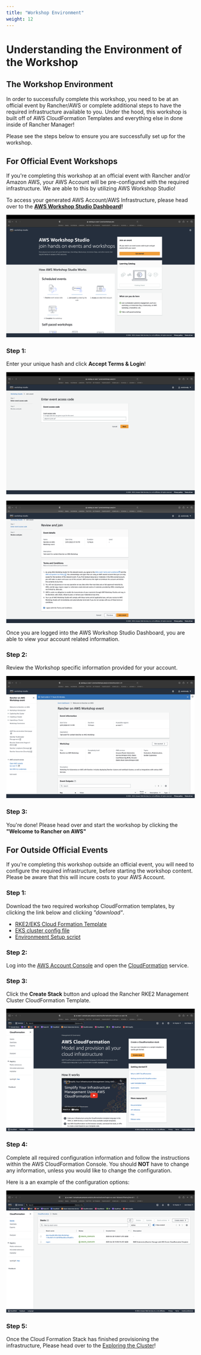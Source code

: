```yaml
---
title: "Workshop Environment"
weight: 12
---
```


# Understanding the Environment of the Workshop

## The Workshop Environment

In order to successfully complete this workshop, you need to be at an official event by Rancher/AWS or complete additional steps to have the required infrastructure available to you. Under the hood, this workshop is built off of AWS CloudFormation Templates and everything else in done inside of Rancher Manager! 

Please see the steps below to ensure you are successfully set up for the workshop.


## For Official Event Workshops

If you're completing this workshop at an official event with Rancher and/or Amazon AWS, your AWS Account will be pre-configured with the required infrastructure. We are able to this by utilizing AWS Workshop Studio!

To access your generated AWS Account/AWS Infrastructure, please head over to the **[AWS Workshop Studio Dashboard](https://catalog.us-east-1.prod.workshops.aws)!**

![aws-event-engine-dashboard](/static/images/content/12-aws-ws-dashboard.png)

### Step 1:

Enter your unique hash and click **Accept Terms & Login**!

![aws-ws-hash](/static/images/content/12-aws-ws-hash.png)

![aws-ws-terms](/static/images/content/12-aws-ws-terms.png)

Once you are logged into the AWS Workshop Studio Dashboard, you are able to view your account related information.


### Step 2:

Review the Workshop specific information provided for your account.

![aws-ws-home](/static/images/content/12-ws-home.png)


### Step 3:

You're done! Please head over and start the workshop by clicking the **"Welcome to Rancher on AWS"**


## For Outside Official Events

If you're completing this workshop outside an official event, you will need to configure the required infrastructure, before starting the workshop content. Please be aware that this will incure costs to your AWS Account.

### Step 1:

Download the two required workshop CloudFormation templates, by clicking the link below and clicking *"download"*.
* [RKE2/EKS Cloud Formation Template](/static/rke2-eks-cluster.yaml)
* [EKS cluster config file](/static/eksctl-cluster.yml)
* [Environmeent Setup script](/static/setup.sh)


### Step 2:

Log into the [AWS Account Console](https://aws.amazon.com/console/) and open the [CloudFormation](https://console.aws.amazon.com/cloudformation/home) service.


### Step 3:

Click the **Create Stack** button and upload the Rancher RKE2 Management Cluster CloudFormation Template.

![aws-console-cf-home](/static/images/content/12-aws-cf-home.png)


### Step 4:

Complete all required configuration information and follow the instructions within the AWS CloudFormation Console. You should **NOT** have to change any information, unless you would like to change the configuration.

Here is a an example of the configuration options:

![aws-console-cf-templates](/static/images/content/12-aws-cf-template.png)

### Step 5:

Once the Cloud Formation Stack has finished provisioning the infrastructure, Please head over to the [Exploring the Cluster](/content/20-exploring-the-cluster/21-exploring-the-cluster/index.en.md)!
